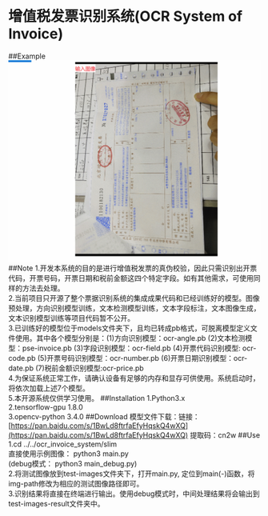 # 增值税发票识别系统(OCR System of Invoice)
##Example
![](./ocr_invoice.gif)
##Note
 1.开发本系统的目的是进行增值税发票的真伪校验，因此只需识别出开票代码，开票号码，开票日期和税前金额这四个特定字段。如有其他需求，可使用同样的方法去处理。  
 2.当前项目只开源了整个票据识别系统的集成成果代码和已经训练好的模型。图像预处理，方向识别模型训练，文本检测模型训练，文本字段标注，文本图像生成，文本识别模型训练等项目代码暂不公开。  
 3.已训练好的模型位于models文件夹下，且均已转成pb格式，可脱离模型定义文件使用。其中各个模型分别是：(1)方向识别模型：ocr-angle.pb (2)文本检测模型：pse-invoice.pb (3)字段识别模型：ocr-field.pb (4)开票代码识别模型: ocr-code.pb (5)开票号码识别模型：ocr-number.pb (6)开票日期识别模型：ocr-date.pb (7)税前金额识别模型:ocr-price.pb  
 4.为保证系统正常工作，请确认设备有足够的内存和显存可供使用。系统启动时，将依次加载上述7个模型。  
 5.本开源系统仅供学习使用。
##Installation
 1.Python3.x  
 2.tensorflow-gpu 1.8.0  
 3.opencv-python 3.4.0
##Download
 模型文件下载：链接：[https://pan.baidu.com/s/1BwLd8ftrfaEfyHqskQ4wXQ](https://pan.baidu.com/s/1BwLd8ftrfaEfyHqskQ4wXQ) 提取码：cn2w 
##Use
 1.cd ../../ocr_invoice_system/slim  
   直接使用示例图像： python3 main.py   
  (debug模式： python3 main_debug.py)  
 2.将测试图像放到test-images文件夹下，打开main.py, 定位到main(-)函数，将img-path修改为相应的测试图像路径即可。  
 3.识别结果将直接在终端进行输出。使用debug模式时，中间处理结果将会输出到test-images-result文件夹中。